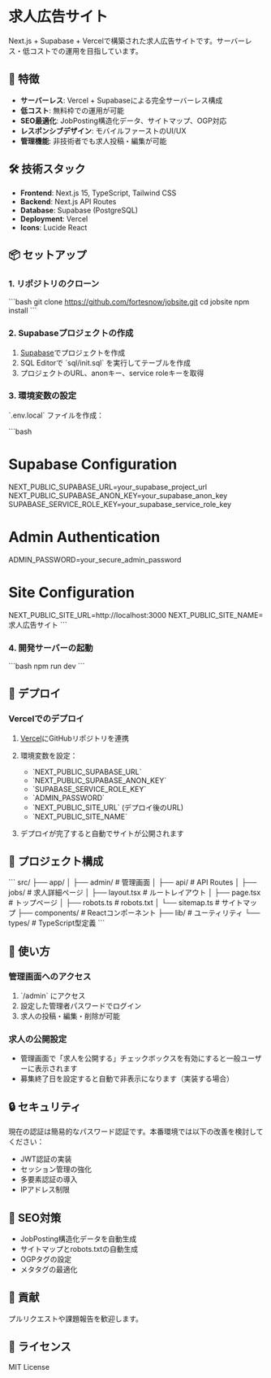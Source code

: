 # 求人広告サイト

Next.js + Supabase + Vercelで構築された求人広告サイトです。サーバーレス・低コストでの運用を目指しています。

## 🚀 特徴

- **サーバーレス**: Vercel + Supabaseによる完全サーバーレス構成
- **低コスト**: 無料枠での運用が可能
- **SEO最適化**: JobPosting構造化データ、サイトマップ、OGP対応
- **レスポンシブデザイン**: モバイルファーストのUI/UX
- **管理機能**: 非技術者でも求人投稿・編集が可能

## 🛠 技術スタック

- **Frontend**: Next.js 15, TypeScript, Tailwind CSS
- **Backend**: Next.js API Routes
- **Database**: Supabase (PostgreSQL)
- **Deployment**: Vercel
- **Icons**: Lucide React

## 📦 セットアップ

### 1. リポジトリのクローン

\`\`\`bash
git clone https://github.com/fortesnow/jobsite.git
cd jobsite
npm install
\`\`\`

### 2. Supabaseプロジェクトの作成

1. [Supabase](https://supabase.com)でプロジェクトを作成
2. SQL Editorで \`sql/init.sql\` を実行してテーブルを作成
3. プロジェクトのURL、anonキー、service roleキーを取得

### 3. 環境変数の設定

\`.env.local\` ファイルを作成：

\`\`\`bash
# Supabase Configuration
NEXT_PUBLIC_SUPABASE_URL=your_supabase_project_url
NEXT_PUBLIC_SUPABASE_ANON_KEY=your_supabase_anon_key
SUPABASE_SERVICE_ROLE_KEY=your_supabase_service_role_key

# Admin Authentication
ADMIN_PASSWORD=your_secure_admin_password

# Site Configuration
NEXT_PUBLIC_SITE_URL=http://localhost:3000
NEXT_PUBLIC_SITE_NAME=求人広告サイト
\`\`\`

### 4. 開発サーバーの起動

\`\`\`bash
npm run dev
\`\`\`

## 🚀 デプロイ

### Vercelでのデプロイ

1. [Vercel](https://vercel.com)にGitHubリポジトリを連携
2. 環境変数を設定：
   - \`NEXT_PUBLIC_SUPABASE_URL\`
   - \`NEXT_PUBLIC_SUPABASE_ANON_KEY\`
   - \`SUPABASE_SERVICE_ROLE_KEY\`
   - \`ADMIN_PASSWORD\`
   - \`NEXT_PUBLIC_SITE_URL\` (デプロイ後のURL)
   - \`NEXT_PUBLIC_SITE_NAME\`

3. デプロイが完了すると自動でサイトが公開されます

## 📁 プロジェクト構成

\`\`\`
src/
├── app/
│   ├── admin/           # 管理画面
│   ├── api/            # API Routes
│   ├── jobs/           # 求人詳細ページ
│   ├── layout.tsx      # ルートレイアウト
│   ├── page.tsx        # トップページ
│   ├── robots.ts       # robots.txt
│   └── sitemap.ts      # サイトマップ
├── components/         # Reactコンポーネント
├── lib/               # ユーティリティ
└── types/             # TypeScript型定義
\`\`\`

## 🔧 使い方

### 管理画面へのアクセス

1. \`/admin\` にアクセス
2. 設定した管理者パスワードでログイン
3. 求人の投稿・編集・削除が可能

### 求人の公開設定

- 管理画面で「求人を公開する」チェックボックスを有効にすると一般ユーザーに表示されます
- 募集終了日を設定すると自動で非表示になります（実装する場合）

## 🔒 セキュリティ

現在の認証は簡易的なパスワード認証です。本番環境では以下の改善を検討してください：

- JWT認証の実装
- セッション管理の強化
- 多要素認証の導入
- IPアドレス制限

## 📱 SEO対策

- JobPosting構造化データを自動生成
- サイトマップとrobots.txtの自動生成
- OGPタグの設定
- メタタグの最適化

## 🤝 貢献

プルリクエストや課題報告を歓迎します。

## 📄 ライセンス

MIT License